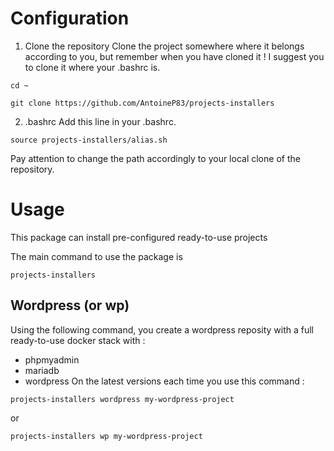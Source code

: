 # Configuration
1) Clone the repository
Clone the project somewhere where it belongs according to you, but remember when you have cloned it !
I suggest you to clone it where your .bashrc is.
```
cd ~

git clone https://github.com/AntoineP83/projects-installers
```

2) .bashrc
Add this line in your .bashrc.
```
source projects-installers/alias.sh
```

Pay attention to change the path accordingly to your local clone of the repository.

# Usage
This package can install pre-configured ready-to-use projects

The main command to use the package is 
```
projects-installers
```

## Wordpress (or wp)
Using the following command, you create a wordpress reposity with a full ready-to-use docker stack with :
- phpmyadmin
- mariadb
- wordpress
On the latest versions each time you use this command :
```
projects-installers wordpress my-wordpress-project
```
or 
```
projects-installers wp my-wordpress-project
```